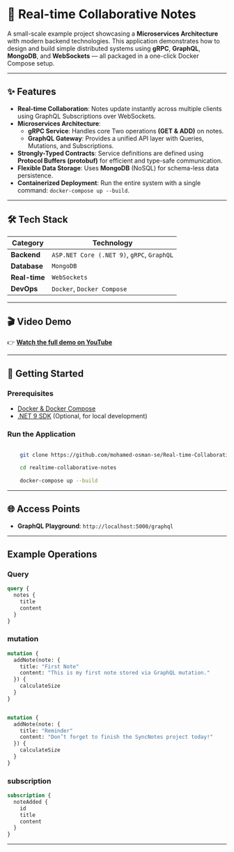 # 📝 Real-time Collaborative Notes

A small-scale example project showcasing a **Microservices Architecture** with modern backend technologies. This application demonstrates how to design and build simple distributed systems using **gRPC**, **GraphQL**, **MongoDB**, and **WebSockets** — all packaged in a one-click Docker Compose setup.

---

## ✨ Features

-   **Real-time Collaboration**: Notes update instantly across multiple clients using GraphQL Subscriptions over WebSockets.
-   **Microservices Architecture**:
    -   **gRPC Service**: Handles core Two operations **(GET & ADD)** on notes.
    -   **GraphQL Gateway**: Provides a unified API layer with Queries, Mutations, and Subscriptions.
-   **Strongly-Typed Contracts**: Service definitions are defined using **Protocol Buffers (protobuf)** for efficient and type-safe communication.
-   **Flexible Data Storage**: Uses **MongoDB** (NoSQL) for schema-less data persistence.
-   **Containerized Deployment**: Run the entire system with a single command: `docker-compose up --build`.

---

## 🛠️ Tech Stack

| Category        | Technology                                     |
| --------------- | ---------------------------------------------- |
| **Backend** | `ASP.NET Core (.NET 9)`, `gRPC`, `GraphQL`       |
| **Database** | `MongoDB`                                      |
| **Real-time** | `WebSockets`                                   |
| **DevOps** | `Docker`, `Docker Compose`                     |

---

## 🎬 Video Demo

👉 [**Watch the full demo on YouTube**](https://your-youtube-link-here)

---

## 🚀 Getting Started

### Prerequisites

-   [Docker & Docker Compose](https://www.docker.com/products/docker-desktop/)
-   [.NET 9 SDK](https://dotnet.microsoft.com/) (Optional, for local development)

### Run the Application

```bash
    
    git clone https://github.com/mohamed-osman-se/Real-time-Collaborative-Notes.git

    cd realtime-collaborative-notes
    
    docker-compose up --build
```

---

## 🌐 Access Points

-   **GraphQL Playground**: `http://localhost:5000/graphql`

---

##  Example Operations

### Query

```graphql
query {
  notes {
    title
    content
  }
}

```

### mutation

```graphql
mutation {
  addNote(note: {
    title: "First Note"
    content: "This is my first note stored via GraphQL mutation."
  }) {
    calculateSize
  }
}


mutation {
  addNote(note: {
    title: "Reminder"
    content: "Don’t forget to finish the SyncNotes project today!"
  }) {
    calculateSize
  }
}


```

### subscription

```graphql
subscription {
  noteAdded {
    id
    title
    content
  }
}

```

---


